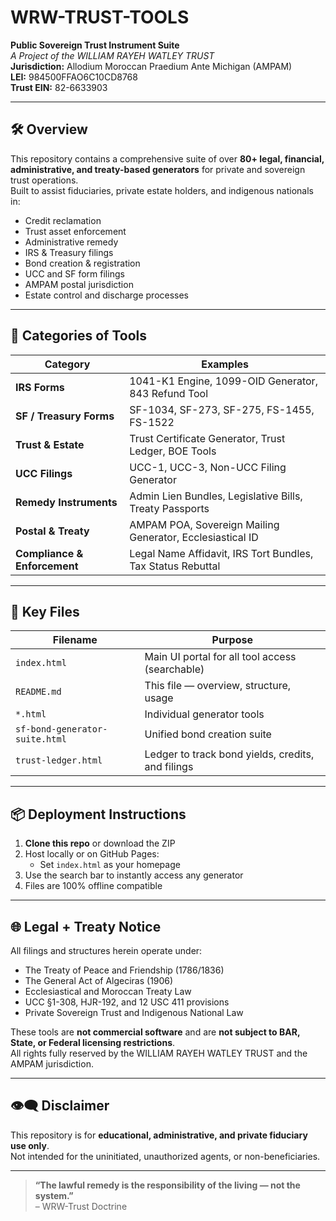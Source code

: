 # WRW-TRUST-TOOLS

**Public Sovereign Trust Instrument Suite**  
_A Project of the WILLIAM RAYEH WATLEY TRUST_  
**Jurisdiction:** Allodium Moroccan Praedium Ante Michigan (AMPAM)  
**LEI:** 984500FFAO6C10CD8768  
**Trust EIN:** 82-6633903

---

## 🛠️ Overview

This repository contains a comprehensive suite of over **80+ legal, financial, administrative, and treaty-based generators** for private and sovereign trust operations.  
Built to assist fiduciaries, private estate holders, and indigenous nationals in:

- Credit reclamation
- Trust asset enforcement
- Administrative remedy
- IRS & Treasury filings
- Bond creation & registration
- UCC and SF form filings
- AMPAM postal jurisdiction
- Estate control and discharge processes

---

## 🧰 Categories of Tools

| Category | Examples |
|----------|----------|
| **IRS Forms** | 1041-K1 Engine, 1099-OID Generator, 843 Refund Tool |
| **SF / Treasury Forms** | SF-1034, SF-273, SF-275, FS-1455, FS-1522 |
| **Trust & Estate** | Trust Certificate Generator, Trust Ledger, BOE Tools |
| **UCC Filings** | UCC-1, UCC-3, Non-UCC Filing Generator |
| **Remedy Instruments** | Admin Lien Bundles, Legislative Bills, Treaty Passports |
| **Postal & Treaty** | AMPAM POA, Sovereign Mailing Generator, Ecclesiastical ID |
| **Compliance & Enforcement** | Legal Name Affidavit, IRS Tort Bundles, Tax Status Rebuttal |

---

## 🧭 Key Files

| Filename | Purpose |
|----------|---------|
| `index.html` | Main UI portal for all tool access (searchable) |
| `README.md` | This file — overview, structure, usage |
| `*.html` | Individual generator tools |
| `sf-bond-generator-suite.html` | Unified bond creation suite |
| `trust-ledger.html` | Ledger to track bond yields, credits, and filings |

---

## 📦 Deployment Instructions

1. **Clone this repo** or download the ZIP
2. Host locally or on GitHub Pages:
   - Set `index.html` as your homepage
3. Use the search bar to instantly access any generator
4. Files are 100% offline compatible

---

## 🌐 Legal + Treaty Notice

All filings and structures herein operate under:
- The Treaty of Peace and Friendship (1786/1836)
- The General Act of Algeciras (1906)
- Ecclesiastical and Moroccan Treaty Law
- UCC §1-308, HJR-192, and 12 USC 411 provisions
- Private Sovereign Trust and Indigenous National Law

These tools are **not commercial software** and are **not subject to BAR, State, or Federal licensing restrictions**.  
All rights fully reserved by the WILLIAM RAYEH WATLEY TRUST and the AMPAM jurisdiction.

---

## 👁️‍🗨️ Disclaimer

This repository is for **educational, administrative, and private fiduciary use only**.  
Not intended for the uninitiated, unauthorized agents, or non-beneficiaries.

---

> **“The lawful remedy is the responsibility of the living — not the system.”**  
> – WRW-Trust Doctrine

